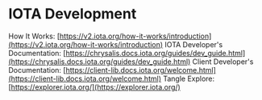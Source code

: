 # IOTA Development

How It Works: [https://v2.iota.org/how-it-works/introduction](https://v2.iota.org/how-it-works/introduction)
IOTA Developer's Documentation: [https://chrysalis.docs.iota.org/guides/dev_guide.html](https://chrysalis.docs.iota.org/guides/dev_guide.html)
Client Developer's Documentation: [https://client-lib.docs.iota.org/welcome.html](https://client-lib.docs.iota.org/welcome.html)
Tangle Explore: [https://explorer.iota.org/](https://explorer.iota.org/)

